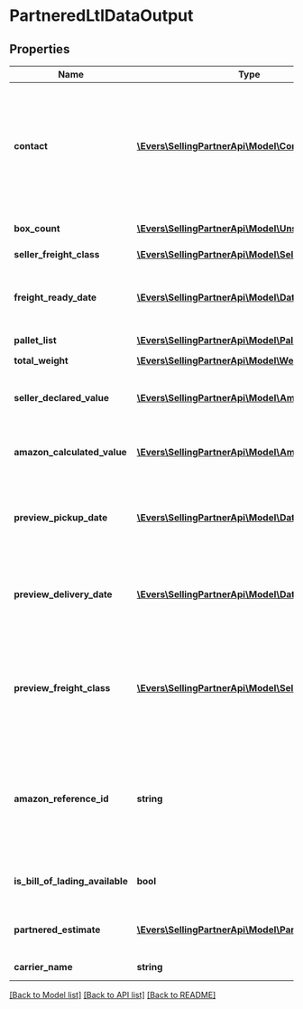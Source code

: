 # PartneredLtlDataOutput

## Properties
Name | Type | Description | Notes
------------ | ------------- | ------------- | -------------
**contact** | [**\Evers\SellingPartnerApi\Model\Contact**](Contact.md) | Contact information for the person in the seller&#39;s organization who is responsible for the shipment. Used by the carrier if they have questions about the shipment. | 
**box_count** | [**\Evers\SellingPartnerApi\Model\UnsignedIntType**](UnsignedIntType.md) | The number of boxes in the shipment. | 
**seller_freight_class** | [**\Evers\SellingPartnerApi\Model\SellerFreightClass**](SellerFreightClass.md) |  | [optional] 
**freight_ready_date** | [**\Evers\SellingPartnerApi\Model\DateStringType**](DateStringType.md) | The date that the shipment will be ready to be picked up by the carrier. Must be in YYYY-MM-DD format. | 
**pallet_list** | [**\Evers\SellingPartnerApi\Model\PalletList**](PalletList.md) |  | 
**total_weight** | [**\Evers\SellingPartnerApi\Model\Weight**](Weight.md) | The total weight of the shipment. | 
**seller_declared_value** | [**\Evers\SellingPartnerApi\Model\Amount**](Amount.md) | Your declaration of the total value of the inventory in the shipment. | [optional] 
**amazon_calculated_value** | [**\Evers\SellingPartnerApi\Model\Amount**](Amount.md) | Estimate by Amazon of the total value of the inventory in the shipment. | [optional] 
**preview_pickup_date** | [**\Evers\SellingPartnerApi\Model\DateStringType**](DateStringType.md) | The estimated date that the shipment will be picked up by the carrier, in YYYY-MM-DD format. | 
**preview_delivery_date** | [**\Evers\SellingPartnerApi\Model\DateStringType**](DateStringType.md) | The estimated date that the shipment will be delivered to an Amazon fulfillment center, in YYYY-MM-DD format. | 
**preview_freight_class** | [**\Evers\SellingPartnerApi\Model\SellerFreightClass**](SellerFreightClass.md) | The freight class of the shipment as estimated by Amazon if you did not include a freight class when you called the putTransportDetails operation. | 
**amazon_reference_id** | **string** | A unique identifier created by Amazon that identifies this Amazon-partnered, Less Than Truckload/Full Truckload (LTL/FTL) shipment. | 
**is_bill_of_lading_available** | **bool** | Indicates whether the bill of lading for the shipment is available. | 
**partnered_estimate** | [**\Evers\SellingPartnerApi\Model\PartneredEstimate**](PartneredEstimate.md) | The estimated shipping cost using an Amazon-partnered carrier. | [optional] 
**carrier_name** | **string** | The carrier for the inbound shipment. | 

[[Back to Model list]](../README.md#documentation-for-models) [[Back to API list]](../README.md#documentation-for-api-endpoints) [[Back to README]](../README.md)


